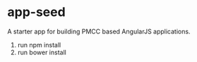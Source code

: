 # app-seed
A starter app for building PMCC based AngularJS applications.

1. run npm install
2. run bower install

